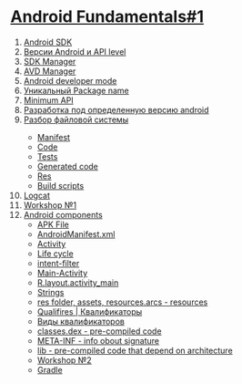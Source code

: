 <h1><a href="https://www.youtube.com/watch?v=d0944nsdnAg&list=PLjLCGE4bVpHCJvtGpEVl-4IYGHB1A8FCc&index=15">Android Fundamentals#1</a></h1>
<ol>
<li><a href ="https://www.youtube.com/live/d0944nsdnAg?feature=share&t=913">Android SDK</li>
<li><a href ="https://www.youtube.com/live/d0944nsdnAg?feature=share&t=938">Версии Android и API level</li>
<li><a href ="https://www.youtube.com/live/d0944nsdnAg?feature=share&t=1045">SDK Manager</li>
<li><a href ="https://www.youtube.com/live/d0944nsdnAg?feature=share&t=1154">AVD Manager</li>
<li><a href ="https://www.youtube.com/live/d0944nsdnAg?feature=share&t=1316">Android developer mode</li>
<li><a href ="https://www.youtube.com/live/d0944nsdnAg?feature=share&t=1316">Уникальный Package name</li>
<li><a href ="https://www.youtube.com/live/d0944nsdnAg?feature=share&t=1513">Minimum API</li>
<li><a href ="https://www.youtube.com/live/d0944nsdnAg?feature=share&t=1580">Разработка под определенную версию android</li>
<li><a href ="https://www.youtube.com/live/d0944nsdnAg?feature=share&t=1820">Разбор файловой системы</li>
<ul>
<li><a href ="https://www.youtube.com/live/d0944nsdnAg?feature=share&t=1820">Manifest</li>
<li><a href ="https://www.youtube.com/live/d0944nsdnAg?feature=share&t=1820">Code</li>
<li><a href ="https://www.youtube.com/live/d0944nsdnAg?feature=share&t=1820">Tests</li>
<li><a href ="https://www.youtube.com/live/d0944nsdnAg?feature=share&t=1820">Generated code</li>
<li><a href ="https://www.youtube.com/live/d0944nsdnAg?feature=share&t=1820">Res</li>
<li><a href ="https://www.youtube.com/live/d0944nsdnAg?feature=share&t=1989">Build scripts</li>
</ul>
<li><a href ="https://www.youtube.com/live/d0944nsdnAg?feature=share&t=2056">Logcat</li>
<li><a href ="https://www.youtube.com/live/d0944nsdnAg?feature=share&t=2144">Workshop №1</li>
<li><a href ="https://www.youtube.com/live/d0944nsdnAg?feature=share&t=2144">Android components
<ul>
<li><a href ="https://www.youtube.com/live/d0944nsdnAg?feature=share&t=1820">APK File</li>
<li><a href ="https://www.youtube.com/live/d0944nsdnAg?feature=share&t=4096">AndroidManifest.xml</li>
<li><a href ="https://www.youtube.com/live/d0944nsdnAg?feature=share&t=4165">Activity</li>
<li><a href ="https://www.youtube.com/live/d0944nsdnAg?feature=share&t=4210">Life cycle</li>
<li><a href ="https://www.youtube.com/live/d0944nsdnAg?feature=share&t=4296">intent-filter</li>
<li><a href ="https://www.youtube.com/live/d0944nsdnAg?feature=share&t=4364">Main-Activity</li>
<li><a href ="https://www.youtube.com/live/d0944nsdnAg?feature=share&t=4407">R.layout.activity_main</li>
<li><a href ="https://www.youtube.com/live/d0944nsdnAg?feature=share&t=4642">Strings</li>
<li><a href ="https://www.youtube.com/live/d0944nsdnAg?feature=share&t=1820">res folder, assets, resources.arcs - resources</li>
<li><a href ="https://www.youtube.com/live/d0944nsdnAg?feature=share&t=4769">Qualifires | Квалификаторы</li>
<li><a href ="https://www.youtube.com/live/d0944nsdnAg?feature=share&t=4941">Виды квалификаторов</li>
<li><a href ="https://www.youtube.com/live/d0944nsdnAg?feature=share&t=1820">classes.dex - pre-compiled code</li>
<li><a href ="https://www.youtube.com/live/d0944nsdnAg?feature=share&t=1820">META-INF - info obout signature</li>
<li><a href ="https://www.youtube.com/live/d0944nsdnAg?feature=share&t=1989">lib - pre-compiled code that depend on architecture</li>
<li><a href ="https://www.youtube.com/live/d0944nsdnAg?feature=share&t=5001">Workshop №2</li>
<li><a href ="https://www.youtube.com/live/d0944nsdnAg?feature=share&t=6463">Gradle</li>
</ul>  
</li>









</ol>
